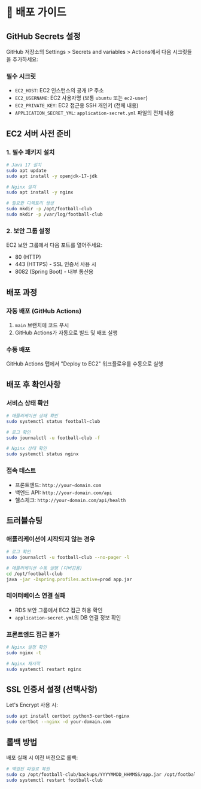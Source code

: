 # 🚀 배포 가이드

## GitHub Secrets 설정

GitHub 저장소의 Settings > Secrets and variables > Actions에서 다음 시크릿들을 추가하세요:

### 필수 시크릿
- `EC2_HOST`: EC2 인스턴스의 공개 IP 주소
- `EC2_USERNAME`: EC2 사용자명 (보통 `ubuntu` 또는 `ec2-user`)
- `EC2_PRIVATE_KEY`: EC2 접근용 SSH 개인키 (전체 내용)
- `APPLICATION_SECRET_YML`: `application-secret.yml` 파일의 전체 내용

## EC2 서버 사전 준비

### 1. 필수 패키지 설치
```bash
# Java 17 설치
sudo apt update
sudo apt install -y openjdk-17-jdk

# Nginx 설치
sudo apt install -y nginx

# 필요한 디렉토리 생성
sudo mkdir -p /opt/football-club
sudo mkdir -p /var/log/football-club
```

### 2. 보안 그룹 설정
EC2 보안 그룹에서 다음 포트를 열어주세요:
- 80 (HTTP)
- 443 (HTTPS) - SSL 인증서 사용 시
- 8082 (Spring Boot) - 내부 통신용

## 배포 과정

### 자동 배포 (GitHub Actions)
1. `main` 브랜치에 코드 푸시
2. GitHub Actions가 자동으로 빌드 및 배포 실행

### 수동 배포
GitHub Actions 탭에서 "Deploy to EC2" 워크플로우를 수동으로 실행

## 배포 후 확인사항

### 서비스 상태 확인
```bash
# 애플리케이션 상태 확인
sudo systemctl status football-club

# 로그 확인
sudo journalctl -u football-club -f

# Nginx 상태 확인
sudo systemctl status nginx
```

### 접속 테스트
- 프론트엔드: `http://your-domain.com`
- 백엔드 API: `http://your-domain.com/api`
- 헬스체크: `http://your-domain.com/api/health`

## 트러블슈팅

### 애플리케이션이 시작되지 않는 경우
```bash
# 로그 확인
sudo journalctl -u football-club --no-pager -l

# 애플리케이션 수동 실행 (디버깅용)
cd /opt/football-club
java -jar -Dspring.profiles.active=prod app.jar
```

### 데이터베이스 연결 실패
- RDS 보안 그룹에서 EC2 접근 허용 확인
- `application-secret.yml`의 DB 연결 정보 확인

### 프론트엔드 접근 불가
```bash
# Nginx 설정 확인
sudo nginx -t

# Nginx 재시작
sudo systemctl restart nginx
```

## SSL 인증서 설정 (선택사항)

Let's Encrypt 사용 시:
```bash
sudo apt install certbot python3-certbot-nginx
sudo certbot --nginx -d your-domain.com
```

## 롤백 방법

배포 실패 시 이전 버전으로 롤백:
```bash
# 백업된 파일로 복원
sudo cp /opt/football-club/backups/YYYYMMDD_HHMMSS/app.jar /opt/football-club/
sudo systemctl restart football-club
```